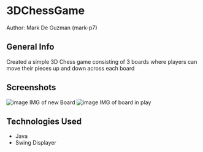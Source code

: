 # 3DChessGame
Author: Mark De Guzman (mark-p7)
## General Info 
Created a simple 3D Chess game consisting of 3 boards where players can move their pieces up and down across each board
## Screenshots
![image](https://user-images.githubusercontent.com/78812508/186786923-436e1afe-d317-4168-9e97-a6fdd96b1176.png)
IMG of new Board
![image](https://user-images.githubusercontent.com/78812508/186787044-f373068c-6ac5-4a97-9471-cfaa4d1cdb6b.png)
IMG of board in play
## Technologies Used
- Java
- Swing Displayer

